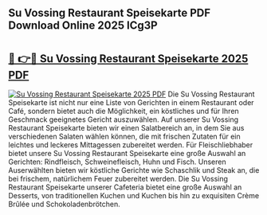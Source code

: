 ## Su Vossing Restaurant Speisekarte PDF Download Online 2025 lCg3P

# <h2><a href="http://gcd4k7.nevu.top/?p=Su+Vossing+Restaurant+Speisekarte">🔗 👉🔴 Su Vossing Restaurant Speisekarte 2025 PDF</a></h2>

[![Su Vossing Restaurant Speisekarte 2025 PDF](https://i.imgur.com/dBaPXMq.png)](http://gcd4k7.nevu.top/?p=Su+Vossing+Restaurant+Speisekarte)
Die Su Vossing Restaurant Speisekarte ist nicht nur eine Liste von Gerichten in einem Restaurant oder Café, sondern bietet auch die Möglichkeit, ein köstliches und für Ihren Geschmack geeignetes Gericht auszuwählen. Auf unserer Su Vossing Restaurant Speisekarte bieten wir einen Salatbereich an, in dem Sie aus verschiedenen Salaten wählen können, die mit frischen Zutaten für ein leichtes und leckeres Mittagessen zubereitet werden. Für Fleischliebhaber bietet unsere Su Vossing Restaurant Speisekarte eine große Auswahl an Gerichten: Rindfleisch, Schweinefleisch, Huhn und Fisch. Unseren Auserwählten bieten wir köstliche Gerichte wie Schaschlik und Steak an, die bei frischem, natürlichem Feuer zubereitet werden. Die Su Vossing Restaurant Speisekarte unserer Cafeteria bietet eine große Auswahl an Desserts, von traditionellen Kuchen und Kuchen bis hin zu exquisiten Crème Brûlée und Schokoladenbrötchen.
